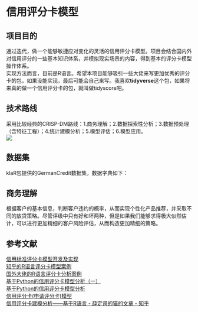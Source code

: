 
# 信用评分卡模型

## 项目目的
通过迭代，做一个能够敏捷应对变化的灵活的信用评分卡模型。项目会结合国内外对信用评分的一些基本知识体系，并模拟现实场景的内容，得到基本的评分卡模型操作体系。  
实现方法而言，目前是R语言。希望本项目能够吸引一些大佬来写更加优秀的评分卡的包，如果没能实现，最后可能会自己来写。我喜欢**tidyverse**这个包，如果将来真的做一个信用评分卡的包，就叫做tidyscore吧。

## 技术路线 
采用比较经典的CRISP-DM路线：1.商务理解；2.数据探索性分析；3.数据预处理（含特征工程）；4.统计建模分析；5.模型评估；6.模型应用。  
![](https://www.ibm.com/developerworks/cn/data/library/techarticle/dm-1312datapreparation/figures/CRISP-DM.gif)

## 数据集
klaR包提供的GermanCredit数据集，数据字典如下：



## 商务理解
根据客户的基本信息，判断客户违约的概率，从而实现个性化产品推荐，并采取不同的放贷策略。尽管评级中只有好和坏两种，但是如果我们能够求得极大似然估计，可以进行更加精细的客户风险评估，从而构造更加精细的策略。


## 参考文献
[信用标准评分卡模型开发及实现](https://blog.csdn.net/lll1528238733/article/details/76602006)  
[知乎的R语言评分卡模型案例](https://zhuanlan.zhihu.com/p/28322270)  
[国外大佬的R语言评分卡分析案例](https://artemiorimando.com/2018/02/18/scorecard-building-part-i-introduction/)  
[基于Python的信用评分卡模型分析（一）](https://www.jianshu.com/p/f931a4df202c)  
[基于Python的信用评分卡模型分析](https://zhuanlan.zhihu.com/p/35284849)  
[信用评分卡(申请评分卡)模型](https://zhuanlan.zhihu.com/p/46642169)  
[信用评分卡建模分析——基于R语言 - 薛定谔的猫的文章 - 知乎](https://zhuanlan.zhihu.com/p/29676042)  
